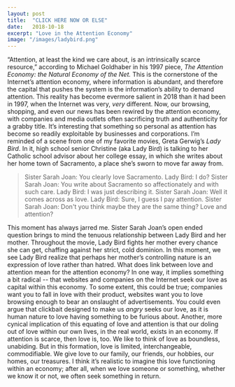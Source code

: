 ```yaml
---
layout: post
title:  "CLICK HERE NOW OR ELSE"
date:   2018-10-18
excerpt: "Love in the Attention Economy"
image: "/images/ladybird.png"
---
```


“Attention, at least the kind we care about, is an intrinsically scarce resource,” according to Michael Goldhaber in his 1997 piece, *The Attention Economy: the Natural Economy of the Net.* This is the cornerstone of the Internet’s attention economy, where information is abundant, and therefore the capital that pushes the system is the information’s ability to demand attention. This reality has become evermore salient in 2018 than it had been in 1997, when the Internet was very, *very* different. Now, our browsing, shopping, and even our news has been rewired by the attention economy, with companies and media outlets often sacrificing truth and authenticity for a grabby title. It’s interesting that something so personal as attention has become so readily exploitable by businesses and corporations. I’m reminded of a scene from one of my favorite movies, Greta Gerwig’s *Lady Bird*. In it, high school senior Christine (aka Lady Bird) is talking to her Catholic school advisor about her college essay, in which she writes about her home town of Sacramento, a place she’s sworn to move far away from.   

>Sister Sarah Joan: You clearly love Sacramento.
>Lady Bird: I do?
>Sister Sarah Joan: You write about Sacramento so affectionately and with such care.
>Lady Bird: I was just describing it.
>Sister Sarah Joan: Well it comes across as love.
>Lady Bird: Sure, I guess I pay attention.
>Sister Sarah Joan: Don't you think maybe they are the same thing? Love and attention?

This moment has always jarred me. Sister Sarah Joan’s open ended question brings to mind the tenuous relationship between Lady Bird and her mother. Throughout the movie, Lady Bird fights her mother every chance she can get, chaffing against her strict, cold dominion. In this moment, we see Lady Bird realize that perhaps her mother’s controlling nature is an expression of love rather than hatred. What does link between love and attention mean for the attention economy? In one way, it implies something a bit radical -- that websites and companies on the Internet seek our love as capital within this economy. To some extent, this could be true; companies want you to fall in love with their product, websites want you to love browsing enough to bear an onslaught of advertisements. You could even argue that clickbait designed to make us *angry* seeks our love, as it is human nature to love having something to be furious about. Another, more cynical implication of this equating of love and attention is that our doling out of love within our own lives, in the real world, exists in an economy. If attention is scarce, then love is, too. We like to think of love as boundless, unabiding. But in this formation, love is limited, interchangeable, commodifiable. We give love to our family, our friends, our hobbies, our homes, our treasures. I think it’s realistic to imagine this love functioning within an economy; after all, when we love someone or something, whether we know it or not, we often seek something in return.  
